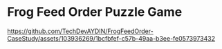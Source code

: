 # Frog Feed Order Puzzle Game



https://github.com/TechDevAYDIN/FrogFeedOrder-CaseStudy/assets/103936269/1bcfbfef-c57b-49aa-b3ee-fe0573973432

